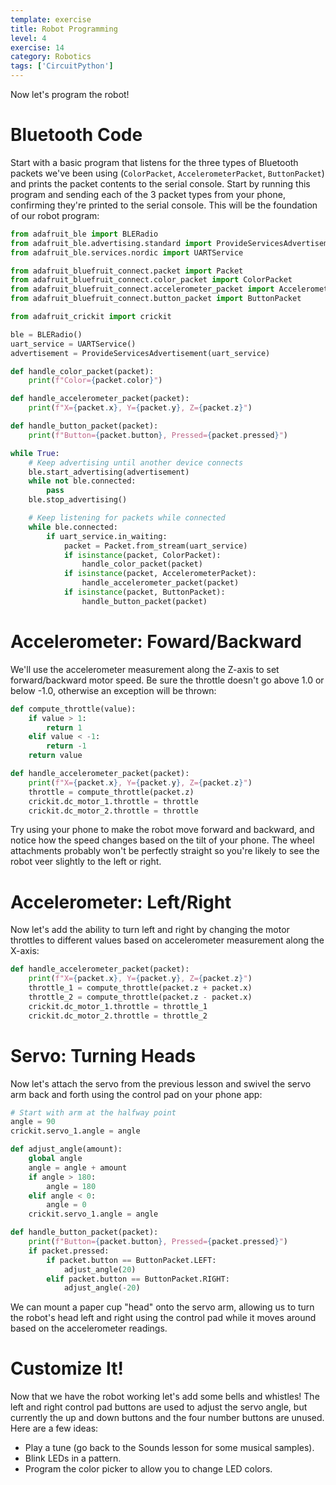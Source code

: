 ```yaml
---
template: exercise
title: Robot Programming
level: 4
exercise: 14
category: Robotics
tags: ['CircuitPython']
---
```


Now let's program the robot!

# Bluetooth Code

Start with a basic program that listens for the three types of Bluetooth packets we've been using (`ColorPacket`, `AccelerometerPacket`, `ButtonPacket`) and prints the packet contents to the serial console. Start by running this program and sending each of the 3 packet types from your phone, confirming they're printed to the serial console. This will be the foundation of our robot program:

```python
from adafruit_ble import BLERadio
from adafruit_ble.advertising.standard import ProvideServicesAdvertisement
from adafruit_ble.services.nordic import UARTService

from adafruit_bluefruit_connect.packet import Packet
from adafruit_bluefruit_connect.color_packet import ColorPacket
from adafruit_bluefruit_connect.accelerometer_packet import AccelerometerPacket
from adafruit_bluefruit_connect.button_packet import ButtonPacket

from adafruit_crickit import crickit

ble = BLERadio()
uart_service = UARTService()
advertisement = ProvideServicesAdvertisement(uart_service)

def handle_color_packet(packet):
    print(f"Color={packet.color}")

def handle_accelerometer_packet(packet):
    print(f"X={packet.x}, Y={packet.y}, Z={packet.z}")

def handle_button_packet(packet):
    print(f"Button={packet.button}, Pressed={packet.pressed}")

while True:
    # Keep advertising until another device connects
    ble.start_advertising(advertisement)
    while not ble.connected:
        pass
    ble.stop_advertising()

    # Keep listening for packets while connected
    while ble.connected:
        if uart_service.in_waiting:
            packet = Packet.from_stream(uart_service)
            if isinstance(packet, ColorPacket):
                handle_color_packet(packet)
            if isinstance(packet, AccelerometerPacket):
                handle_accelerometer_packet(packet)
            if isinstance(packet, ButtonPacket):
                handle_button_packet(packet)
```

# Accelerometer: Foward/Backward

We'll use the accelerometer measurement along the Z-axis to set forward/backward motor speed. Be sure the throttle doesn't go above 1.0 or below -1.0, otherwise an exception will be thrown:
```python
def compute_throttle(value):
    if value > 1:
        return 1
    elif value < -1:
        return -1
    return value

def handle_accelerometer_packet(packet):
    print(f"X={packet.x}, Y={packet.y}, Z={packet.z}")
    throttle = compute_throttle(packet.z)
    crickit.dc_motor_1.throttle = throttle
    crickit.dc_motor_2.throttle = throttle
```

Try using your phone to make the robot move forward and backward, and notice how the speed changes based on the tilt of your phone. The wheel attachments probably won't be perfectly straight so you're likely to see the robot veer slightly to the left or right.

# Accelerometer: Left/Right

Now let's add the ability to turn left and right by changing the motor throttles to different values based on accelerometer measurement along the X-axis:
```python
def handle_accelerometer_packet(packet):
    print(f"X={packet.x}, Y={packet.y}, Z={packet.z}")
    throttle_1 = compute_throttle(packet.z + packet.x)
    throttle_2 = compute_throttle(packet.z - packet.x)
    crickit.dc_motor_1.throttle = throttle_1
    crickit.dc_motor_2.throttle = throttle_2
```

# Servo: Turning Heads

Now let's attach the servo from the previous lesson and swivel the servo arm back and forth using the control pad on your phone app:
```python
# Start with arm at the halfway point
angle = 90
crickit.servo_1.angle = angle

def adjust_angle(amount):
    global angle
    angle = angle + amount
    if angle > 180:
        angle = 180
    elif angle < 0:
        angle = 0
    crickit.servo_1.angle = angle

def handle_button_packet(packet):
    print(f"Button={packet.button}, Pressed={packet.pressed}")
    if packet.pressed:
        if packet.button == ButtonPacket.LEFT:
            adjust_angle(20)
        elif packet.button == ButtonPacket.RIGHT:
            adjust_angle(-20)
```

We can mount a paper cup "head" onto the servo arm, allowing us to turn the robot's head left and right using the control pad while it moves around based on the accelerometer readings.

# Customize It!

Now that we have the robot working let's add some bells and whistles! The left and right control pad buttons are used to adjust the servo angle, but currently the up and down buttons and the four number buttons are unused. Here are a few ideas:
- Play a tune (go back to the Sounds lesson for some musical samples).
- Blink LEDs in a pattern.
- Program the color picker to allow you to change LED colors.